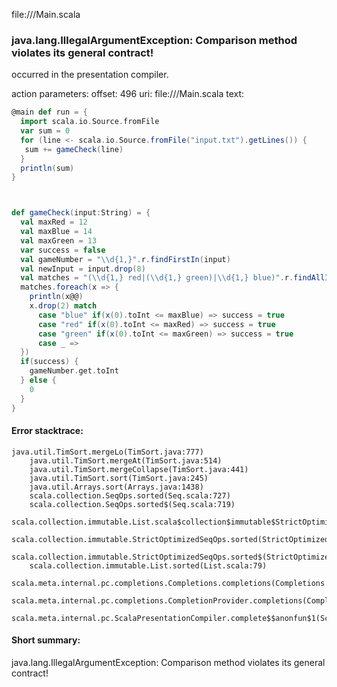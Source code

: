 file://<WORKSPACE>/Main.scala
### java.lang.IllegalArgumentException: Comparison method violates its general contract!

occurred in the presentation compiler.

action parameters:
offset: 496
uri: file://<WORKSPACE>/Main.scala
text:
```scala
@main def run = {
  import scala.io.Source.fromFile
  var sum = 0
  for (line <- scala.io.Source.fromFile("input.txt").getLines()) {
   sum += gameCheck(line)
  }
  println(sum)
}



def gameCheck(input:String) = {
  val maxRed = 12
  val maxBlue = 14
  val maxGreen = 13
  var success = false
  val gameNumber = "\\d{1,}".r.findFirstIn(input)
  val newInput = input.drop(8)
  val matches = "(\\d{1,} red|(\\d{1,} green)|\\d{1,} blue)".r.findAllIn(newInput)
  matches.foreach(x => {
    println(x@@)
    x.drop(2) match
      case "blue" if(x(0).toInt <= maxBlue) => success = true 
      case "red" if(x(0).toInt <= maxRed) => success = true
      case "green" if(x(0).toInt <= maxGreen) => success = true
      case _ => 
  })
  if(success) {
    gameNumber.get.toInt
  } else {
    0
  }
}

```



#### Error stacktrace:

```
java.util.TimSort.mergeLo(TimSort.java:777)
	java.util.TimSort.mergeAt(TimSort.java:514)
	java.util.TimSort.mergeCollapse(TimSort.java:441)
	java.util.TimSort.sort(TimSort.java:245)
	java.util.Arrays.sort(Arrays.java:1438)
	scala.collection.SeqOps.sorted(Seq.scala:727)
	scala.collection.SeqOps.sorted$(Seq.scala:719)
	scala.collection.immutable.List.scala$collection$immutable$StrictOptimizedSeqOps$$super$sorted(List.scala:79)
	scala.collection.immutable.StrictOptimizedSeqOps.sorted(StrictOptimizedSeqOps.scala:78)
	scala.collection.immutable.StrictOptimizedSeqOps.sorted$(StrictOptimizedSeqOps.scala:78)
	scala.collection.immutable.List.sorted(List.scala:79)
	scala.meta.internal.pc.completions.Completions.completions(Completions.scala:210)
	scala.meta.internal.pc.completions.CompletionProvider.completions(CompletionProvider.scala:86)
	scala.meta.internal.pc.ScalaPresentationCompiler.complete$$anonfun$1(ScalaPresentationCompiler.scala:123)
```
#### Short summary: 

java.lang.IllegalArgumentException: Comparison method violates its general contract!